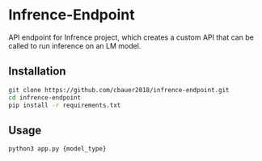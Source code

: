# Infrence-Endpoint

API endpoint for Infrence project, which creates a custom API that can be called to run inference on an LM model. 

## Installation
```bash
git clone https://github.com/cbauer2018/infrence-endpoint.git
cd infrence-endpoint
pip install -r requirements.txt
```

## Usage 

```bash
python3 app.py {model_type}
```